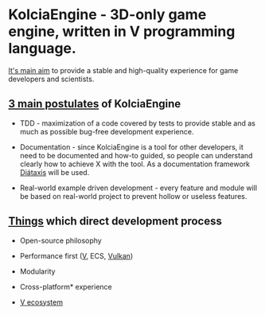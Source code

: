 # KolciaEngine - 3D-only game engine, written in V programming language.

[It's main aim](https://github.com/KolciaEngine/organization-wiki/wiki/Why-does-KolciaEngine-exist%3F) to provide a stable and high-quality experience for game developers and scientists.

## [3 main postulates](https://github.com/KolciaEngine/organization-wiki/wiki/Main-postualtes) of KolciaEngine

- TDD - maximization of a code covered by tests to provide stable and as much as possible bug-free development experience.

- Documentation - since KolciaEngine is a tool for other developers, it need to be documented and how-to guided, so people can understand clearly how to achieve X with the tool. As a documentation framework [Diátaxis](https://diataxis.fr/) will be used.

- Real-world example driven development - every feature and module will be based on real-world project to prevent hollow or useless features.

## [Things](https://github.com/KolciaEngine/organization-wiki/wiki/Things-which-direct-development-process) which direct development process

- Open-source philosophy

- Performance first ([V](https://vlang.io/), ECS, [Vulkan](https://www.vulkan.org/))

- Modularity

- Cross-platform* experience

- [V ecosystem](https://vpm.vlang.io/)
